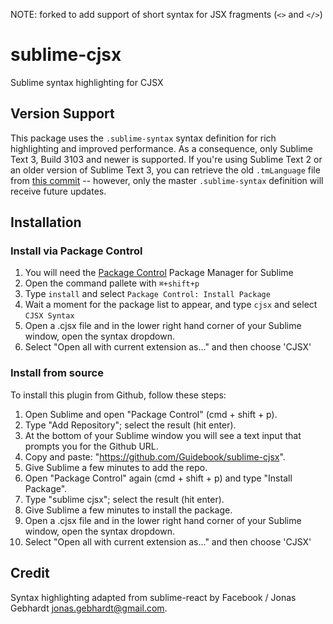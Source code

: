 NOTE: forked to add support of short syntax for JSX fragments (`<>` and `</>`)

# sublime-cjsx

Sublime syntax highlighting for CJSX

## Version Support

This package uses the `.sublime-syntax` syntax definition for rich highlighting and improved performance. As a consequence, only Sublime Text 3, Build 3103 and newer is supported. If you're using Sublime Text 2 or an older version of Sublime Text 3, you can retrieve the old `.tmLanguage` file from [this commit](https://github.com/Guidebook/sublime-cjsx/tree/b23f7cd2fbad387f904a8ead2cb3a79f983c9897) -- however, only the master `.sublime-syntax` definition will receive future updates.

## Installation

### Install via Package Control

1. You will need the [Package Control](https://packagecontrol.io/installation) Package Manager for Sublime
1. Open the command pallete with `⌘+shift+p`
1. Type `install` and select `Package Control: Install Package`
1. Wait a moment for the package list to appear, and type `cjsx` and select `CJSX Syntax`
1. Open a .cjsx file and in the lower right hand corner of your Sublime window, open the syntax dropdown.
1. Select "Open all with current extension as..." and then choose 'CJSX'

### Install from source

To install this plugin from Github, follow these steps:

1. Open Sublime and open "Package Control" (cmd + shift + p).
1. Type "Add Repository"; select the result (hit enter).
1. At the bottom of your Sublime window you will see a text input that prompts you for the Github URL.
1. Copy and paste: "https://github.com/Guidebook/sublime-cjsx".
1. Give Sublime a few minutes to add the repo.
1. Open "Package Control" again (cmd + shift + p) and type "Install Package".
1. Type "sublime cjsx"; select the result (hit enter).
1. Give Sublime a few minutes to install the package.
1. Open a .cjsx file and in the lower right hand corner of your Sublime window, open the syntax dropdown.
1. Select "Open all with current extension as..." and then choose 'CJSX'

## Credit

Syntax highlighting adapted from sublime-react by Facebook / Jonas Gebhardt <jonas.gebhardt@gmail.com>.

